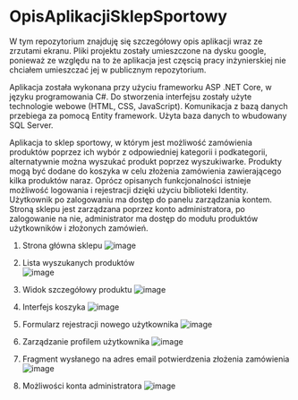 # OpisAplikacjiSklepSportowy
W tym repozytorium znajduję się szczegółowy opis aplikacji wraz ze zrzutami ekranu. Pliki projektu zostały umieszczone na dysku google, ponieważ ze względu na to że aplikacja jest częscią pracy inżynierskiej nie chciałem umieszczać jej w publicznym repozytorium.

Aplikacja została wykonana przy użyciu frameworku ASP .NET Core, w języku programowania C#. Do stworzenia interfejsu zostały użyte technologie webowe (HTML, CSS, JavaScript). Komunikacja z bazą danych przebiega za pomocą Entity framework. Użyta baza danych to wbudowany SQL Server.

Aplikacja to sklep sportowy, w którym jest możliwość zamówienia produktów poprzez ich wybór z odpowiedniej kategorii i podkategorii, alternatywnie można wyszukać produkt poprzez wyszukiwarke. Produkty mogą być dodane do koszyka w celu złożenia zamówienia zawierającego kilka produktów naraz. Oprócz opisanych funkcjonalności istnieje możliwość logowania i rejestracji dzięki użyciu biblioteki Identity. Użytkownik po zalogowaniu ma dostęp do panelu zarządzania kontem. Stroną sklepu jest zarządzana poprzez konto administratora, po zalogowanie na nie, administrator ma dostęp do modułu produktów użytkowników i złożonych zamówień.

1) Strona główna sklepu
![image](https://github.com/Emil6011/OpisAplikacjiSklepSportowy/assets/73350365/28a9b285-8e12-4b0b-bc3c-bae86f53308e)

2) Lista wyszukanych produktów  
![image](https://github.com/Emil6011/OpisAplikacjiSklepSportowy/assets/73350365/e544b079-712f-4271-864d-119cbfe17ed2)

3) Widok szczegółowy produktu
![image](https://github.com/Emil6011/OpisAplikacjiSklepSportowy/assets/73350365/32cb6087-4938-4575-bd21-54149dc2b358)

4) Interfejs koszyka
![image](https://github.com/Emil6011/OpisAplikacjiSklepSportowy/assets/73350365/18777090-5efd-4c34-b38a-93e8d5a6eee3)

5) Formularz rejestracji nowego użytkownika
![image](https://github.com/Emil6011/OpisAplikacjiSklepSportowy/assets/73350365/e627c9e0-2569-4e43-b97f-ebfd1f946814)

6) Zarządzanie profilem użytkownika
![image](https://github.com/Emil6011/OpisAplikacjiSklepSportowy/assets/73350365/77f28a89-e0ec-4fb1-b14b-b16ed7b40312)

7) Fragment wysłanego na adres email potwierdzenia złożenia zamówienia
![image](https://github.com/Emil6011/OpisAplikacjiSklepSportowy/assets/73350365/09334127-6d7e-49c3-814d-454de3866f80)

8) Możliwości konta administratora
![image](https://github.com/Emil6011/OpisAplikacjiSklepSportowy/assets/73350365/1bea8beb-2ccf-43a0-8c56-dc4707349bcf)

